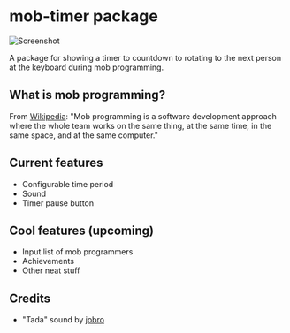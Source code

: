 # mob-timer package

![Screenshot](https://cloud.githubusercontent.com/assets/178951/18060346/9c4984fe-6dd2-11e6-9943-7bad2b1c2fff.png)

A package for showing a timer to countdown to rotating to the next person at the keyboard during mob programming.

## What is mob programming?

From [Wikipedia](https://en.wikipedia.org/wiki/Mob_programming): "Mob programming is a software development approach where the whole team works on the same thing, at the same time, in the same space, and at the same computer."

## Current features

* Configurable time period
* Sound
* Timer pause button

## Cool features (upcoming)

* Input list of mob programmers
* Achievements
* Other neat stuff

## Credits

* "Tada" sound by [jobro](https://www.freesound.org/people/jobro/sounds/60443/)
